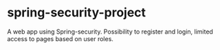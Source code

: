 # spring-security-project

A web app using Spring-security. Possibility to register and login, limited access to pages based on user roles.
